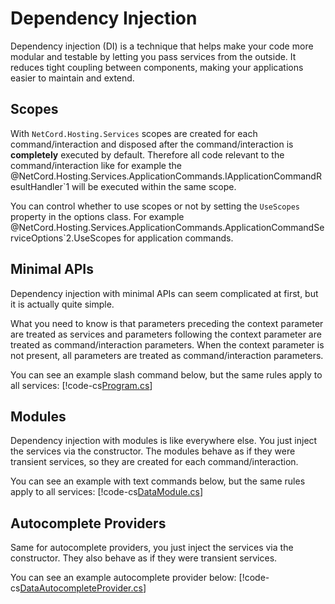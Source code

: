 # Dependency Injection

Dependency injection (DI) is a technique that helps make your code more modular and testable by letting you pass services from the outside. It reduces tight coupling between components, making your applications easier to maintain and extend.

## Scopes

With `NetCord.Hosting.Services` scopes are created for each command/interaction and disposed after the command/interaction is **completely** executed by default. Therefore all code relevant to the command/interaction like for example the @NetCord.Hosting.Services.ApplicationCommands.IApplicationCommandResultHandler`1 will be executed within the same scope.

You can control whether to use scopes or not by setting the `UseScopes` property in the options class. For example @NetCord.Hosting.Services.ApplicationCommands.ApplicationCommandServiceOptions`2.UseScopes for application commands.

## Minimal APIs

Dependency injection with minimal APIs can seem complicated at first, but it is actually quite simple.

What you need to know is that parameters preceding the context parameter are treated as services and parameters following the context parameter are treated as command/interaction parameters. When the context parameter is not present, all parameters are treated as command/interaction parameters.

You can see an example slash command below, but the same rules apply to all services:
[!code-cs[Program.cs](DependencyInjection/Program.cs#L27-L32)]

## Modules

Dependency injection with modules is like everywhere else. You just inject the services via the constructor. The modules behave as if they were transient services, so they are created for each command/interaction.

You can see an example with text commands below, but the same rules apply to all services:
[!code-cs[DataModule.cs](DependencyInjection/DataModule.cs#l5-L9)]

## Autocomplete Providers

Same for autocomplete providers, you just inject the services via the constructor. They also behave as if they were transient services.

You can see an example autocomplete provider below:
[!code-cs[DataAutocompleteProvider.cs](DependencyInjection/DataAutocompleteProvider.cs#l7-L22)]
